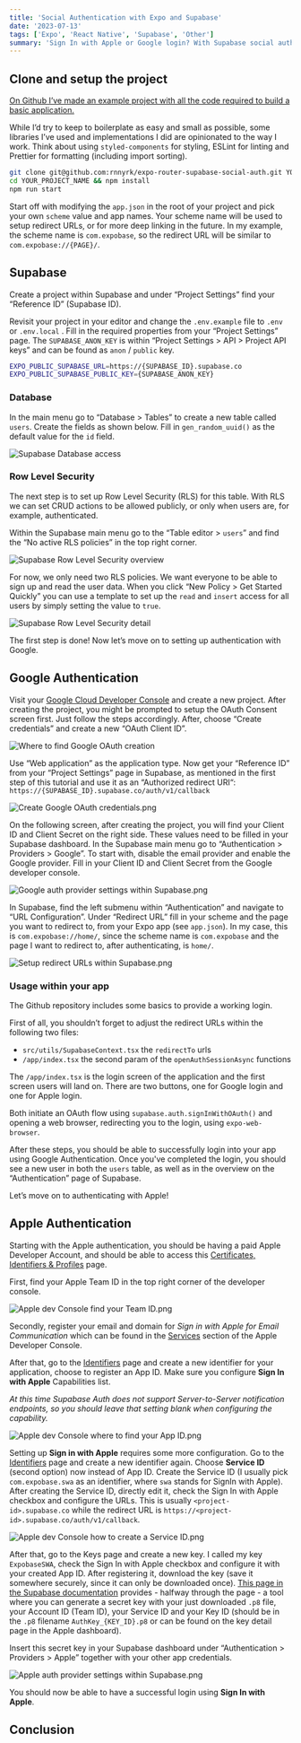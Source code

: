 ```yaml
---
title: 'Social Authentication with Expo and Supabase'
date: '2023-07-13'
tags: ['Expo', 'React Native', 'Supabase', 'Other']
summary: 'Sign In with Apple or Google login? With Supabase social auth providers both are very easy to implement. Try it out now!'
---
```


## Clone and setup the project

[On Github I’ve made an example project with all the code required to build a basic application.](https://github.com/rnnyrk/expo-router-supabase-social-auth)

While I’d try to keep to boilerplate as easy and small as possible, some libraries I’ve used and implementations I did are opinionated to the way I work. Think about using `styled-components` for styling, ESLint for linting and Prettier for formatting (including import sorting).

```bash
git clone git@github.com:rnnyrk/expo-router-supabase-social-auth.git YOUR_PROJECT_NAME
cd YOUR_PROJECT_NAME && npm install
npm run start
```

Start off with modifying the `app.json` in the root of your project and pick your own `scheme` value and app names. Your scheme name will be used to setup redirect URLs, or for more deep linking in the future. In my example, the scheme name is `com.expobase`, so the redirect URL will be similar to `com.expobase://{PAGE}/`.

## Supabase

Create a project within Supabase and under “Project Settings” find your “Reference ID” (Supabase ID).

Revisit your project in your editor and change the `.env.example` file to `.env` or `.env.local` . Fill in the required properties from your “Project Settings” page. The `SUPABASE_ANON_KEY` is within “Project Settings > API > Project API keys” and can be found as `anon` / `public` key.

```bash
EXPO_PUBLIC_SUPABASE_URL=https://{SUPABASE_ID}.supabase.co
EXPO_PUBLIC_SUPABASE_PUBLIC_KEY={SUPABASE_ANON_KEY}
```

### Database

In the main menu go to “Database > Tables” to create a new table called `users`. Create the fields as shown below. Fill in `gen_random_uuid()` as the default value for the `id` field.

![Supabase Database access](/images/expo-supabase-social-auth/Supabase-Database.png)

### Row Level Security

The next step is to set up Row Level Security (RLS) for this table. With RLS we can set CRUD actions to be allowed publicly, or only when users are, for example, authenticated.

Within the Supabase main menu go to the “Table editor > `users`” and find the “No active RLS policies” in the top right corner.

![Supabase Row Level Security overview](/images/expo-supabase-social-auth/Supabase-RLS.png)

For now, we only need two RLS policies. We want everyone to be able to sign up and read the user data. When you click “New Policy > Get Started Quickly” you can use a template to set up the `read` and `insert` access for all users by simply setting the value to `true`.

![Supabase Row Level Security detail](/images/expo-supabase-social-auth/Supabase-RLS.png)

The first step is done! Now let’s move on to setting up authentication with Google.

## Google Authentication

Visit your [Google Cloud Developer Console](https://www.notion.so/95a55f410d5e4e15a00f2084a2c8eb6c?pvs=21) and create a new project. After creating the project, you might be prompted to setup the OAuth Consent screen first. Just follow the steps accordingly. After, choose “Create credentials” and create a new “OAuth Client ID”.

![Where to find Google OAuth creation](/images/expo-supabase-social-auth/Google-OAuth.png)

Use “Web application” as the application type. Now get your “Reference ID” from your “Project Settings” page in Supabase, as mentioned in the first step of this tutorial and use it as an “Authorized redirect URI“: `https://{SUPABASE_ID}.supabase.co/auth/v1/callback`

![Create Google OAuth credentials.png](/images/expo-supabase-social-auth/Google-CreateOAuth.png)

On the following screen, after creating the project, you will find your Client ID and Client Secret on the right side. These values need to be filled in your Supabase dashboard. In the Supabase main menu go to “Authentication > Providers > Google”. To start with, disable the email provider and enable the Google provider. Fill in your Client ID and Client Secret from the Google developer console.

![Google auth provider settings within Supabase.png](/images/expo-supabase-social-auth/Supabase-Google.png)

In Supabase, find the left submenu within “Authentication” and navigate to “URL Configuration”. Under “Redirect URL” fill in your scheme and the page you want to redirect to, from your Expo app (see `app.json`). In my case, this is `com.expobase://home/`, since the scheme name is `com.expobase` and the page I want to redirect to, after authenticating, is `home/`.

![Setup redirect URLs within Supabase.png](/images/expo-supabase-social-auth/Supabase-RedirectUri.png)

### Usage within your app

The Github repository includes some basics to provide a working login.

First of all, you shouldn’t forget to adjust the redirect URLs within the following two files:

- `src/utils/SupabaseContext.tsx` the `redirectTo` urls
- `/app/index.tsx` the second param of the `openAuthSessionAsync` functions

The `/app/index.tsx` is the login screen of the application and the first screen users will land on. There are two buttons, one for Google login and one for Apple login.

Both initiate an OAuth flow using `supabase.auth.signInWithOAuth()` and opening a web browser, redirecting you to the login, using `expo-web-browser`.

After these steps, you should be able to successfully login into your app using Google Authentication. Once you've completed the login, you should see a new user in both the `users` table, as well as in the overview on the “Authentication” page of Supabase.

Let’s move on to authenticating with Apple!

## Apple Authentication

Starting with the Apple authentication, you should be having a paid Apple Developer Account, and should be able to access this [Certificates, Identifiers & Profiles](https://developer.apple.com/account/resources/certificates/list) page.

First, find your Apple Team ID in the top right corner of the developer console.

![Apple dev Console find your Team ID.png](/images/expo-supabase-social-auth/Apple-TeamID.png)

Secondly, register your email and domain for *Sign in with Apple for Email Communication* which can be found in the [Services](https://developer.apple.com/account/resources/services/list) section of the Apple Developer Console.

After that, go to the [Identifiers](https://developer.apple.com/account/resources/identifiers/list) page and create a new identifier for your application, choose to register an App ID. Make sure you configure **Sign In with Apple** Capabilities list.

_At this time Supabase Auth does not support Server-to-Server notification endpoints, so you should leave that setting blank when configuring the capability._

![Apple dev Console where to find your App ID.png](/images/expo-supabase-social-auth/Apple-AppID.png)

Setting up **Sign in with Apple** requires some more configuration. Go to the [Identifiers](https://developer.apple.com/account/resources/identifiers/list) page and create a new identifier again. Choose **Service ID** (second option) now instead of App ID. Create the Service ID (I usually pick `com.expobase.swa` as an identifier, where `swa` stands for SignIn with Apple). After creating the Service ID, directly edit it, check the Sign In with Apple checkbox and configure the URLs. This is usually `<project-id>.supabase.co` while the redirect URL is `https://<project-id>.supabase.co/auth/v1/callback`.

![Apple dev Console how to create a Service ID.png](/images/expo-supabase-social-auth/Apple-ServiceID.png)

After that, go to the Keys page and create a new key. I called my key `ExpobaseSWA`, check the Sign In with Apple checkbox and configure it with your created App ID. After registering it, download the key (save it somewhere securely, since it can only be downloaded once). [This page in the Supabase documentation](https://supabase.com/docs/guides/auth/social-login/auth-apple) provides - halfway through the page - a tool where you can generate a secret key with your just downloaded `.p8` file, your Account ID (Team ID), your Service ID and your Key ID (should be in the `.p8` filename `AuthKey_{KEY_ID}.p8` or can be found on the key detail page in the Apple dashboard).

Insert this secret key in your Supabase dashboard under “Authentication > Providers > Apple” together with your other app credentials.

![Apple auth provider settings within Supabase.png](/images/expo-supabase-social-auth/Supabase-Apple-Provider.png)

You should now be able to have a successful login using **Sign In with Apple**.

## Conclusion
